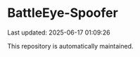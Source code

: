 # BattleEye-Spoofer

Last updated: 2025-06-17 01:09:26

This repository is automatically maintained.
